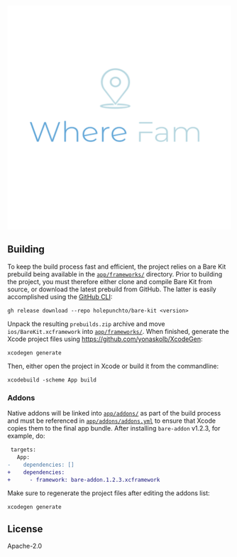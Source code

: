 ![Alt text](images/1024-Photoroom.png)

## Building

To keep the build process fast and efficient, the project relies on a Bare Kit prebuild being available in the [`app/frameworks/`](app/frameworks) directory. Prior to building the project, you must therefore either clone and compile Bare Kit from source, or download the latest prebuild from GitHub. The latter is easily accomplished using the [GitHub CLI](https://cli.github.com):

```console
gh release download --repo holepunchto/bare-kit <version>
```

Unpack the resulting `prebuilds.zip` archive and move `ios/BareKit.xcframework` into [`app/frameworks/`](app/frameworks). When finished, generate the Xcode project files using <https://github.com/yonaskolb/XcodeGen>:

```console
xcodegen generate
```

Then, either open the project in Xcode or build it from the commandline:

```console
xcodebuild -scheme App build
```

### Addons

Native addons will be linked into [`app/addons/`](app/addons) as part of the build process and must be referenced in [`app/addons/addons.yml`](app/addons/addons.yml) to ensure that Xcode copies them to the final app bundle. After installing `bare-addon` v1.2.3, for example, do:

```diff
 targets:
   App:
-    dependencies: []
+    dependencies:
+      - framework: bare-addon.1.2.3.xcframework
```

Make sure to regenerate the project files after editing the addons list:

```console
xcodegen generate
```

## License

Apache-2.0
